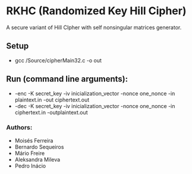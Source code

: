 # RKHC (Randomized Key Hill Cipher)
A secure variant of Hill CIpher with self nonsingular matrices generator.

## Setup
- gcc /Source/cipherMain32.c -o out

## Run (command line arguments):
- -enc -K secret_key -iv inicialization_vector -nonce one_nonce -in plaintext.in -out ciphertext.out
- -dec -K secret_key -iv inicialization_vector -nonce one_nonce -in ciphertext.in -outplaintext.out

### Authors:

- Moisés Ferreira
- Bernardo Sequeiros
- Mário Freire
- Aleksandra Mileva
- Pedro Inácio

